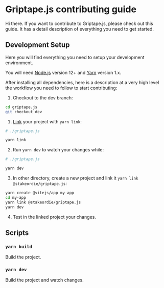 # Griptape.js contributing guide

Hi there. If you want to contribute to Griptape.js, please check out this guide. It has a detail description of
everything you need to get started.

## Development Setup

Here you will find everything you need to setup your development environment.

You will need [Node.js](https://nodejs.org/en/) version 12+ and [Yarn](https://classic.yarnpkg.com/en/) version 1.x.

After installing all dependencies, here is a description at a very high level the workflow you need to follow to start
contributing:

1. Checkout to the dev branch:

```sh
cd griptape.js
git checkout dev
```

1. [Link](https://classic.yarnpkg.com/en/docs/cli/link/) your project with `yarn link`:

```sh
# ./griptape.js

yarn link
```

2. Run `yarn dev` to watch your changes while:

```sh
# ./griptape.js

yarn dev
```

3. In other directory, create a new project and link it `yarn link @stakeordie/griptape.js`:

```sh
yarn create @vitejs/app my-app
cd my-app
yarn link @stakeordie/griptape.js
yarn dev
```

4. Test in the linked project your changes.

## Scripts

### `yarn build`

Build the project.


### `yarn dev`

Build the project and watch changes.
